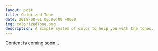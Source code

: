 ```yaml
---
layout: post
title: Colorized Tone
date: 2018-08-01 00:00:00 +0000
img: colorizedTone.png
description: A simple system of color to help you with the tones.
---
```


Content is coming soon...
